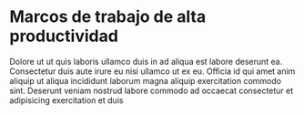 # Marcos de trabajo de alta productividad
Dolore ut ut quis laboris ullamco duis in ad aliqua est labore deserunt ea. Consectetur duis aute irure eu nisi ullamco ut ex eu. Officia id qui amet anim aliquip ut aliqua incididunt laborum magna aliquip exercitation commodo sint. Deserunt veniam nostrud labore commodo ad occaecat consectetur et adipisicing exercitation et duis
